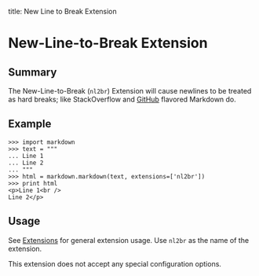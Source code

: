 title: New Line to Break Extension

New-Line-to-Break Extension
===========================

Summary
-------

The New-Line-to-Break (`nl2br`) Extension will cause newlines to be treated as
hard breaks; like StackOverflow and [GitHub][] flavored Markdown do.

[Github]: https://github.github.com/github-flavored-markdown/

Example
-------

```pycon
>>> import markdown
>>> text = """
... Line 1
... Line 2
... """
>>> html = markdown.markdown(text, extensions=['nl2br'])
>>> print html
<p>Line 1<br />
Line 2</p>
```

Usage
-----

See [Extensions](index.md) for general extension usage. Use `nl2br` as the name
of the extension.

This extension does not accept any special configuration options.

